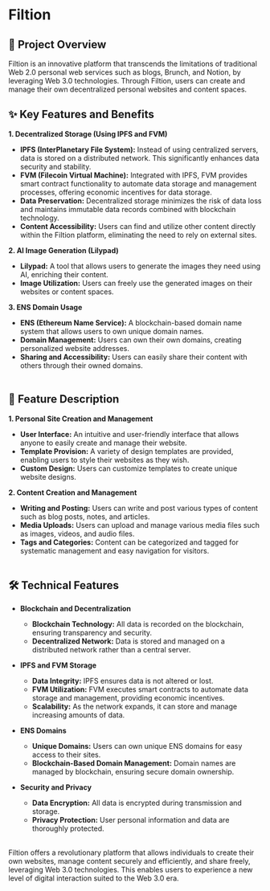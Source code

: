 # Filtion

## 🎈 Project Overview
Filtion is an innovative platform that transcends the limitations of traditional Web 2.0 personal web services such as blogs, Brunch, and Notion, by leveraging Web 3.0 technologies. Through Filtion, users can create and manage their own decentralized personal websites and content spaces.

## ✨ Key Features and Benefits

**1. Decentralized Storage (Using IPFS and FVM)**
 - **IPFS (InterPlanetary File System):** Instead of using centralized servers, data is stored on a distributed network. This significantly enhances data security and stability.
 - **FVM (Filecoin Virtual Machine):** Integrated with IPFS, FVM provides smart contract functionality to automate data storage and management processes, offering economic incentives for data storage.
 - **Data Preservation:** Decentralized storage minimizes the risk of data loss and maintains immutable data records combined with blockchain technology.
 - **Content Accessibility:** Users can find and utilize other content directly within the Filtion platform, eliminating the need to rely on external sites.

**2. AI Image Generation (Lilypad)**
 - **Lilypad:** A tool that allows users to generate the images they need using AI, enriching their content.
 - **Image Utilization:** Users can freely use the generated images on their websites or content spaces.

**3. ENS Domain Usage**
 - **ENS (Ethereum Name Service):** A blockchain-based domain name system that allows users to own unique domain names.
 - **Domain Management:** Users can own their own domains, creating personalized website addresses.
 - **Sharing and Accessibility:** Users can easily share their content with others through their owned domains.
<br></br>
## 🎡 Feature Description

**1. Personal Site Creation and Management**
 - **User Interface:** An intuitive and user-friendly interface that allows anyone to easily create and manage their website.
 - **Template Provision:** A variety of design templates are provided, enabling users to style their websites as they wish.
 - **Custom Design:** Users can customize templates to create unique website designs.

**2. Content Creation and Management**
 - **Writing and Posting:** Users can write and post various types of content such as blog posts, notes, and articles.
 - **Media Uploads:** Users can upload and manage various media files such as images, videos, and audio files.
 - **Tags and Categories:** Content can be categorized and tagged for systematic management and easy navigation for visitors.
<br></br>
## 🛠️ Technical Features
- **Blockchain and Decentralization**
  - **Blockchain Technology:** All data is recorded on the blockchain, ensuring transparency and security.
  - **Decentralized Network:** Data is stored and managed on a distributed network rather than a central server.

- **IPFS and FVM Storage**
  - **Data Integrity:** IPFS ensures data is not altered or lost.
  - **FVM Utilization:** FVM executes smart contracts to automate data storage and management, providing economic incentives.
  - **Scalability:** As the network expands, it can store and manage increasing amounts of data.

- **ENS Domains**
  - **Unique Domains:** Users can own unique ENS domains for easy access to their sites.
  - **Blockchain-Based Domain Management:** Domain names are managed by blockchain, ensuring secure domain ownership.

- **Security and Privacy**
  - **Data Encryption:** All data is encrypted during transmission and storage.
  - **Privacy Protection:** User personal information and data are thoroughly protected.
<br></br>

Filtion offers a revolutionary platform that allows individuals to create their own websites, manage content securely and efficiently, and share freely, leveraging Web 3.0 technologies. This enables users to experience a new level of digital interaction suited to the Web 3.0 era.
